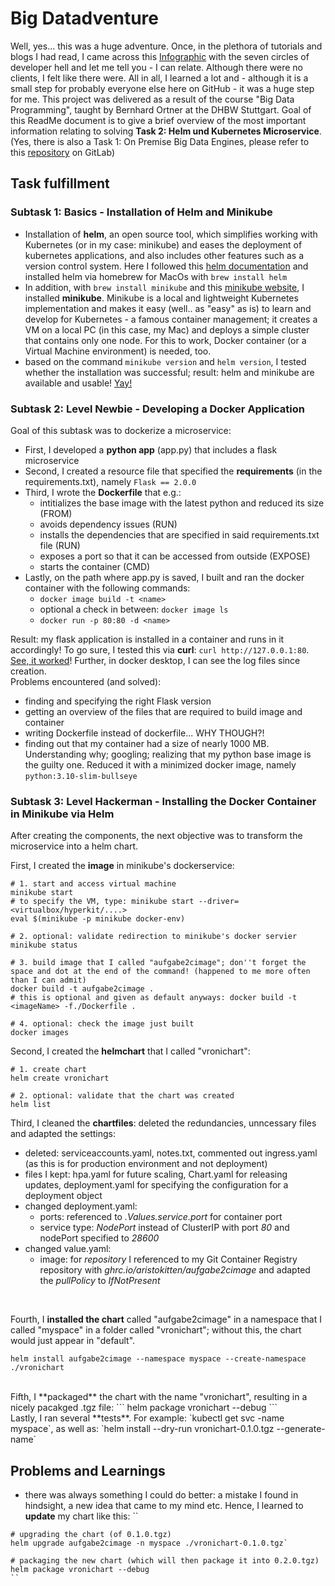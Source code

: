 # Big Datadventure
Well, yes... this was a huge adventure. Once, in the plethora of tutorials and blogs I had read, I came across this [Infographic](https://toggl.com/blog/seven-levels-developer-hell) with the seven circles of developer hell and let me tell you - I can relate. Although there were no clients, I felt like there were. All in all, I learned a lot and - although it is a small step for probably everyone else here on GitHub - it was a huge step for me. 
This project was delivered as a result of the course "Big Data Programming", taught by Bernhard Ortner at the DHBW Stuttgart. Goal of this ReadMe document is to give a brief overview of the most important information relating to solving **Task 2: Helm und Kubernetes Microservice**. (Yes, there is also a Task 1: On Premise Big Data Engines, please refer to this [repository](https://git.dhbw-stuttgart.de/wi21010/bigdata_wi21010vs_wi21015ll_s3) on GitLab)

## Task fulfillment
### Subtask 1: Basics - Installation of Helm and Minikube
- Installation of **helm**, an open source tool, which simplifies working with Kubernetes (or in my case: minikube) and eases the deployment of kubernetes applications, and also includes other features such as a version control system. Here I followed this [helm documentation](https://helm.sh/docs/intro/install/) and installed helm via homebrew for MacOs with `brew install helm`
- In addition, with `brew install minikube` and this [minikube website](https://minikube.sigs.k8s.io/docs/start/), I installed **minikube**. Minikube is a local and lightweight Kubernetes implementation and makes it easy (well.. as "easy" as is) to learn and develop for Kubernetes - a famous container management; it creates a VM on a local PC (in this case, my Mac) and deploys a simple cluster that contains only one node. For this to work, Docker container (or a Virtual Machine environment) is needed, too. 
- based on the command `minikube version` and `helm version`, I tested whether the installation was successful; result: helm and minikube are available and usable! [Yay!](task2a_success.png)

### Subtask 2: Level Newbie - Developing a Docker Application 
Goal of this subtask was to dockerize a microservice: 
- First, I developed a **python app** (app.py) that includes a flask microservice 
- Second, I created a resource file that specified the **requirements** (in the requirements.txt), namely ``Flask == 2.0.0`` 
- Third, I wrote the **Dockerfile** that e.g.: 
  - intitializes the base image with the latest python and reduced its size (FROM)
  - avoids dependency issues (RUN)
  - installs the dependencies that are specified in said requirements.txt file (RUN) 
  - exposes a port so that it can be accessed from outside (EXPOSE) 
  - starts the container (CMD)
- Lastly, on the path where app.py is saved, I built  and ran the docker container with the following commands:
  - `docker image build -t <name>`
  - optional a check in between: `docker image ls`
  - `docker run -p 80:80 -d <name>`

Result: my flask application is installed in a container and runs in it accordingly! To go sure, I tested this via **curl**: `curl http://127.0.0.1:80`. [See, it worked](task2b_curl_success.png)! Further, in docker desktop, I can see the log files since creation. 
<br>
Problems encountered (and solved):
- finding and specifying the right Flask version 
- getting an overview of the files that are required to build image and container 
- writing Dockerfile instead of dockerfile... WHY THOUGH?! 
- finding out that my container had a size of nearly 1000 MB. Understanding why; googling; realizing that my python base image is the guilty one. Reduced it with a minimized docker image, namely `python:3.10-slim-bullseye`

### Subtask 3: Level Hackerman - Installing the Docker Container in Minikube via Helm
After creating the components, the next objective was to transform the microservice into a helm chart.

First, I created the **image** in minikube's dockerservice: 
```
# 1. start and access virtual machine 
minikube start    
# to specify the VM, type: minikube start --driver=<virtualbox/hyperkit/....>
eval $(minikube -p minikube docker-env)

# 2. optional: validate redirection to minikube's docker servier
minikube status  

# 3. build image that I called "aufgabe2cimage"; don''t forget the space and dot at the end of the command! (happened to me more often than I can admit)
docker build -t aufgabe2cimage . 
# this is optional and given as default anyways: docker build -t <imageName> -f./Dockerfile .

# 4. optional: check the image just built
docker images
```

Second, I created the **helmchart** that I called "vronichart": 
```
# 1. create chart
helm create vronichart

# 2. optional: validate that the chart was created
helm list 
```

Third, I cleaned the **chartfiles**: deleted the redundancies, unncessary files and adapted the settings: 
- deleted: serviceaccounts.yaml, notes.txt, commented out ingress.yaml (as this is for production environment and not deployment)
- files I kept: hpa.yaml for future scaling, Chart.yaml for releasing updates, deployment.yaml for specifying the configuration for a deployment object
- changed deployment.yaml: 
  - ports: referenced to *.Values.service.port* for container port
  - service type: *NodePort* instead of ClusterIP with port *80* and nodePort specified to *28600*
- changed value.yaml:
  - image: for *repository* I referenced to my Git Container Registry repository with *ghrc.io/aristokitten/aufgabe2cimage* and adapted the *pullPolicy* to *IfNotPresent*
<br>

Fourth, I **installed the chart** called "aufgabe2cimage" in a namespace that I called "myspace" in a folder called "vronichart"; without this, the chart would just appear in "default". 
```
helm install aufgabe2cimage --namespace myspace --create-namespace ./vronichart
```

<br>
Fifth, I **packaged** the chart with the name "vronichart", resulting in a nicely pacakged .tgz file: 
```
helm package vronichart --debug
```

<br>
Lastly, I ran several **tests**. For example: 
`kubectl get svc -name myspace`, as well as: `helm install --dry-run vronichart-0.1.0.tgz --generate-name`

## Problems and Learnings 
- there was always something I could do better: a mistake I found in hindsight, a new idea that came to my mind etc. Hence, I learned to **update** my chart like this: ``
```
# upgrading the chart (of 0.1.0.tgz)
helm upgrade aufgabe2cimage -n myspace ./vronichart-0.1.0.tgz`

# packaging the new chart (which will then package it into 0.2.0.tgz)
helm package vronichart --debug
`` 
